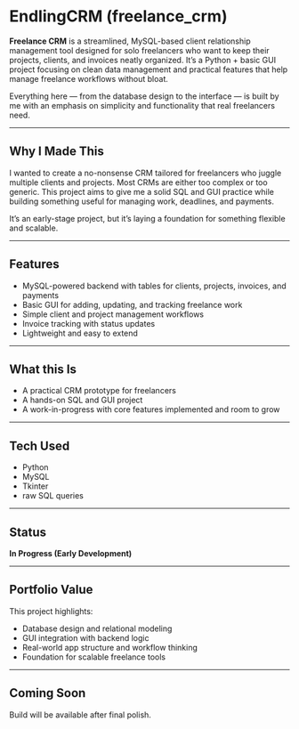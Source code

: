 # EndlingCRM (freelance_crm)

**Freelance CRM** is a streamlined, MySQL-based client relationship management tool designed for solo freelancers who want to keep their projects, clients, and invoices neatly organized. It’s a Python + basic GUI project focusing on clean data management and practical features that help manage freelance workflows without bloat.

Everything here — from the database design to the interface — is built by me with an emphasis on simplicity and functionality that real freelancers need.

---

## Why I Made This

I wanted to create a no-nonsense CRM tailored for freelancers who juggle multiple clients and projects. Most CRMs are either too complex or too generic. This project aims to give me a solid SQL and GUI practice while building something useful for managing work, deadlines, and payments.

It’s an early-stage project, but it’s laying a foundation for something flexible and scalable.

---

## Features

- MySQL-powered backend with tables for clients, projects, invoices, and payments
- Basic GUI for adding, updating, and tracking freelance work
- Simple client and project management workflows
- Invoice tracking with status updates
- Lightweight and easy to extend

---

## What this Is

- A practical CRM prototype for freelancers
- A hands-on SQL and GUI project
- A work-in-progress with core features implemented and room to grow

---

## Tech Used

- Python
- MySQL
- Tkinter
- raw SQL queries

---

## Status

**In Progress (Early Development)**


---

## Portfolio Value

This project highlights:
- Database design and relational modeling
- GUI integration with backend logic
- Real-world app structure and workflow thinking
- Foundation for scalable freelance tools

---

## Coming Soon

Build will be available after final polish.
